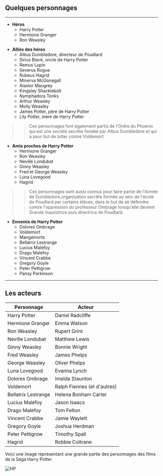 ## Quelques personnages 
>
- - - - 
>
* **Héros**
  * Harry Potter
  * Hermione Granger
  * Ron Weasley
>
* **Alliés des héros**
  * Albus Dumbledore, directeur de Poudlard
  * Sirius Black, oncle de Harry Potter
  * Remus Lupin
  * Severus Rogue
  * Rubeus Hagrid
  * Minerva McGonagall
  * Alastor Maugrey
  * Kingsley Shacklebolt
  * Nymphadora Tonks
  * Arthur Weasley
  * Molly Weasley
  * James Potter, père de Harry Potter
  * Lily Potter, mère de Harry Potter
>
>> Ces personnages font également partis de l'Ordre du Phoenix qui est une société secrète fondée par Albus Dumbledore et qui a pour but de lutter contre Voldemort.
>
* **Amis proches de Harry Potter**
  * Hermione Granger
  * Ron Weasley
  * Neville Londubat
  * Ginny Weasley
  * Fred et George Weasley
  * Luna Lovegood
  * Hagrid
>
>> Ces personnages sont aussi connus pour faire partie de l'Armée de Dumbledore,organisation secrète formée au sein de l'école de Poudlard par certains élèves, dans le but de se défendre contre l'oppression du professeur Ombrage lorsqu'elle devient Grande Inquisitrice puis directrice de Poudlard.
>
* **Ennemis de Harry Potter**
  * Dolores Ombrage
  * Voldemort
  * Mangemorts
  * Bellatrix Lestrange
  * Lucius Malefoy
  * Drago Malefoy
  * Vincent Crabbe
  * Gregory Goyle
  * Peter Pettigrow
  * Pansy Parkinson
>
- - - - 
>
## Les acteurs 
>
>
Personnage | Acteur
------------- | -------------
Harry Potter  | Daniel Radcliffe
Hermione Granger | Emma Watson 
Ron Weasley | Rupert Grint 
Neville Londubat | Matthew Lewis 
Ginny Weasley | Bonnie Wright 
Fred Weasley | James Phelps
George Weasley | Oliver Phelps 
Luna Lovegood | Evanna Lynch 
Dolores Ombrage | Imelda Staunton
Voldemort | Ralph Fiennes (et d'autres)
Bellatrix Lestrange | Helena Bonham Carter
Lucius Malefoy | Jason Isaacs
Drago Malefoy | Tom Felton 
Vincent Crabbe | Jamie Waylett
Gregory Goyle | Joshua Herdman
Peter Pettigrow | Timothy Spall
Hagrid | Robbie Coltrane 
> > >
Voici une image représentant une grande partie des personnages des films de la Saga Harry Potter.
> > >
![HP](https://user-images.githubusercontent.com/144808157/273629936-469350c3-972b-4c80-895c-2009cbdd8053.jpeg)
>
 
